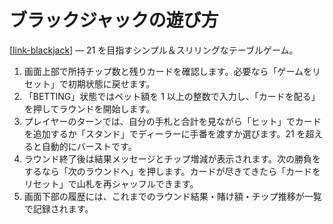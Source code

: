 # ブラックジャックの遊び方

[[link-blackjack](https://shimonomasakiynu-streamlit-practice-shim-cards-games-app-m5is2y.streamlit.app/Blackjack)] — 21 を目指すシンプル＆スリリングなテーブルゲーム。

1. 画面上部で所持チップ数と残りカードを確認します。必要なら「ゲームをリセット」で初期状態に戻せます。
2. 「BETTING」状態ではベット額を 1 以上の整数で入力し、「カードを配る」を押してラウンドを開始します。
3. プレイヤーのターンでは、自分の手札と合計を見ながら「ヒット」でカードを追加するか「スタンド」でディーラーに手番を渡すか選びます。21 を超えると自動的にバーストです。
4. ラウンド終了後は結果メッセージとチップ増減が表示されます。次の勝負をするなら「次のラウンドへ」を押します。カードが尽きてきたら「カードをリセット」で山札を再シャッフルできます。
5. 画面下部の履歴には、これまでのラウンド結果・賭け額・チップ推移が一覧で記録されます。

